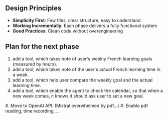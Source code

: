 ## Design Principles
- **Simplicity First**: Few files, clear structure, easy to understand
- **Working Incrementally**: Each phase delivers a fully functional system
- **Good Practices**: Clean code without overengineering

## Plan for the next phase
1. add a tool, which takes note of user's weekly French learning goals (measured by hours).
2. add a tool, which takes note of the user's actual French learning time in a week. 
3. add a tool, which help user compare the weekly goal and the actual learning time.
4. add a tool, which enable the agent to check the calendar, so that when a new week comes, it knows it should ask user to set a new goal.



#. Move to OpenAI API. (Mistral overwhelmed by pdf...)
#. Enable pdf reading, time recording, ...
